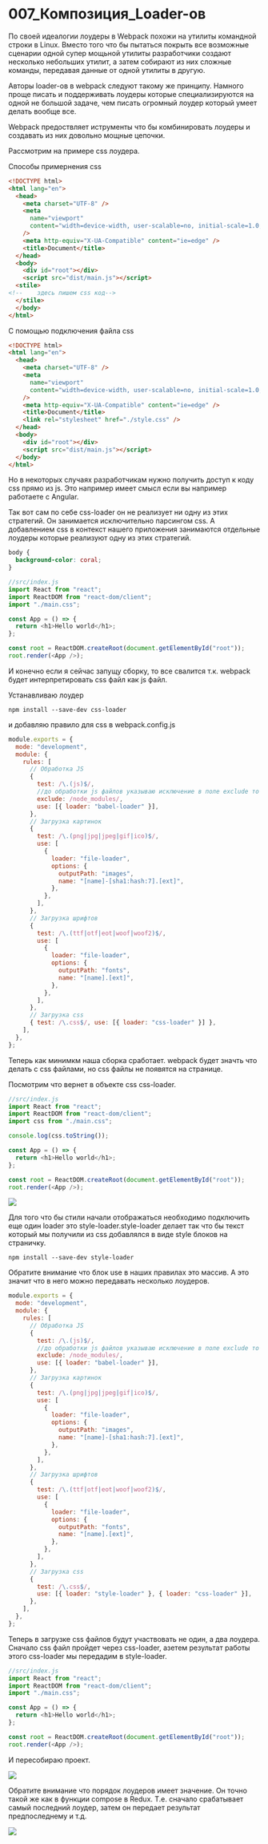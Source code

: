 # 007_Композиция_Loader-ов

По своей идеалогии лоудеры в Webpack похожи на утилиты командной строки в Linux. Вместо того что бы пытаться покрыть все возможные сценарии одной супер мощьной утилиты разработчики создают несколько небольших утилит, а затем собирают из них сложные команды, передавая данные  от одной утилиты в другую.

Авторы loader-ов в webpack следуют такому же принципу. Намного проще писать и поддерживать лоудеры которые специализируются на одной не большой задаче, чем писать огромный лоудер который умеет делать вообще все.

Webpack предоствляет иструменты что бы комбинировать лоудеры и создавать из них довольно мощные цепочки.

Рассмотрим на примере css лоудера. 

Способы примернения css

```html
<!DOCTYPE html>
<html lang="en">
  <head>
    <meta charset="UTF-8" />
    <meta
      name="viewport"
      content="width=device-width, user-scalable=no, initial-scale=1.0, maximum-scale=1.0, minimum-scale=1.0"
    />
    <meta http-equiv="X-UA-Compatible" content="ie=edge" />
    <title>Document</title>
  </head>
  <body>
    <div id="root"></div>
    <script src="dist/main.js"></script>
  <stile>
<!--    здесь пишем css код-->
  </stile>
  </body>
</html>

```

С помощью подключения файла css

```html
<!DOCTYPE html>
<html lang="en">
  <head>
    <meta charset="UTF-8" />
    <meta
      name="viewport"
      content="width=device-width, user-scalable=no, initial-scale=1.0, maximum-scale=1.0, minimum-scale=1.0"
    />
    <meta http-equiv="X-UA-Compatible" content="ie=edge" />
    <title>Document</title>
    <link rel="stylesheet" href="./style.css" />
  </head>
  <body>
    <div id="root"></div>
    <script src="dist/main.js"></script>
  </body>
</html>

```

Но в некоторых случаях разработчикам нужно получить доступ к коду css прямо из js. Это например имеет смысл если вы например работаете с Angular.

Так вот сам по себе css-loader он не реализует ни одну из этих стратегий. Он занимается исключительно парсингом css. А добавлением css в контекст нашего приложения занимаются отдельные лоудеры которые реализуют одну из этих стратегий.

```css
body {
  background-color: coral;
}

```

```js
//src/index.js
import React from "react";
import ReactDOM from "react-dom/client";
import "./main.css";

const App = () => {
  return <h1>Hello world</h1>;
};

const root = ReactDOM.createRoot(document.getElementById("root"));
root.render(<App />);

```

И конечно если я сейчас запущу сборку, то все свалится т.к. webpack будет интерпретировать css файл как js файл.

Устанавливаю лоудер

```shell
npm install --save-dev css-loader
```

и добавляю правило для css в webpack.config.js

```js
module.exports = {
  mode: "development",
  module: {
    rules: [
      // Обработка JS
      {
        test: /\.(js)$/,
        //до обработки js файлов указываю исключение в поле exclude то что не нежно обрабатывать
        exclude: /node_modules/,
        use: [{ loader: "babel-loader" }],
      },
      // Загрузка картинок
      {
        test: /\.(png|jpg|jpeg|gif|ico)$/,
        use: [
          {
            loader: "file-loader",
            options: {
              outputPath: "images",
              name: "[name]-[sha1:hash:7].[ext]",
            },
          },
        ],
      },
      // Загрузка шрифтов
      {
        test: /\.(ttf|otf|eot|woof|woof2)$/,
        use: [
          {
            loader: "file-loader",
            options: {
              outputPath: "fonts",
              name: "[name].[ext]",
            },
          },
        ],
      },
      // Загрузка css
      { test: /\.css$/, use: [{ loader: "css-loader" }] },
    ],
  },
};

```

Теперь как минимкм наша сборка сработает. webpack будет значть что делать с css файлами, но css файлы не появятся на странице.

Посмотрим что вернет в объекте css  css-loader.

```js
//src/index.js
import React from "react";
import ReactDOM from "react-dom/client";
import css from "./main.css";

console.log(css.toString());

const App = () => {
  return <h1>Hello world</h1>;
};

const root = ReactDOM.createRoot(document.getElementById("root"));
root.render(<App />);

```

![](img/001.jpg)

Для того что бы стили начали отображаться необходимо подключить еще один loader это style-loader.style-loader делает так что бы текст который мы получили из css добавлялся в виде  style блоков на страничку.

```shell
npm install --save-dev style-loader
```

Обратите внимание что блок use в наших правилах это массив. А это значит что в него можно передавать несколько лоудеров.

```js
module.exports = {
  mode: "development",
  module: {
    rules: [
      // Обработка JS
      {
        test: /\.(js)$/,
        //до обработки js файлов указываю исключение в поле exclude то что не нежно обрабатывать
        exclude: /node_modules/,
        use: [{ loader: "babel-loader" }],
      },
      // Загрузка картинок
      {
        test: /\.(png|jpg|jpeg|gif|ico)$/,
        use: [
          {
            loader: "file-loader",
            options: {
              outputPath: "images",
              name: "[name]-[sha1:hash:7].[ext]",
            },
          },
        ],
      },
      // Загрузка шрифтов
      {
        test: /\.(ttf|otf|eot|woof|woof2)$/,
        use: [
          {
            loader: "file-loader",
            options: {
              outputPath: "fonts",
              name: "[name].[ext]",
            },
          },
        ],
      },
      // Загрузка css
      {
        test: /\.css$/,
        use: [{ loader: "style-loader" }, { loader: "css-loader" }],
      },
    ],
  },
};

```

Теперь в загрузке css файлов будут участвовать не один, а два лоудера. Сначало сss файл пройдет через css-loader, азетем результат работы этого css-loader мы передадим в style-loader.

```js
//src/index.js
import React from "react";
import ReactDOM from "react-dom/client";
import "./main.css";

const App = () => {
  return <h1>Hello world</h1>;
};

const root = ReactDOM.createRoot(document.getElementById("root"));
root.render(<App />);

```

И пересобираю проект.

![](img/002.jpg)

Обратите внимание что порядок лоудеров имеет значение. Он точно такой же как в функции compose в Redux. Т.е. сначало срабатывает самый последний лоудер, затем он передает результат предпоследнему и т.д.

![](img/003.jpg)

